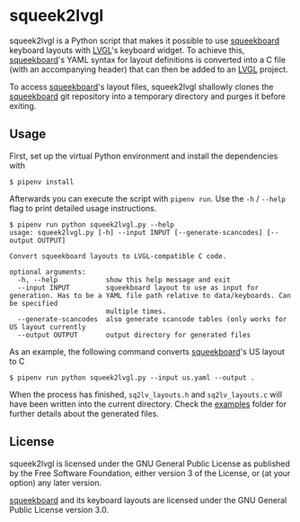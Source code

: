 # squeek2lvgl

squeek2lvgl is a Python script that makes it possible to use [squeekboard] keyboard layouts with [LVGL]'s keyboard widget. To achieve this, [squeekboard]'s YAML syntax for layout definitions is converted into a C file (with an accompanying header) that can then be added to an [LVGL] project.

To access [squeekboard]'s layout files, squeek2lvgl shallowly clones the [squeekboard] git repository into a temporary directory and purges it before exiting.

## Usage

First, set up the virtual Python environment and install the dependencies with

```
$ pipenv install
```

Afterwards you can execute the script with `pipenv run`. Use the `-h` / `--help` flag to print detailed usage instructions.

```
$ pipenv run python squeek2lvgl.py --help
usage: squeek2lvgl.py [-h] --input INPUT [--generate-scancodes] [--output OUTPUT]

Convert squeekboard layouts to LVGL-compatible C code.

optional arguments:
  -h, --help            show this help message and exit
  --input INPUT         squeekboard layout to use as input for generation. Has to be a YAML file path relative to data/keyboards. Can be specified
                        multiple times.
  --generate-scancodes  also generate scancode tables (only works for US layout currently
  --output OUTPUT       output directory for generated files
```

As an example, the following command converts [squeekboard]'s US layout to C

```
$ pipenv run python squeek2lvgl.py --input us.yaml --output .
```

When the process has finished, `sq2lv_layouts.h` and `sq2lv_layouts.c` will have been written into the current directory. Check the [examples] folder for further details about the generated files.

## License

squeek2lvgl is licensed under the GNU General Public License as published by the Free Software Foundation, either version 3 of the License, or (at your option) any later version.

[squeekboard] and its keyboard layouts are licensed under the GNU General Public License version 3.0.

[LVGL]: https://github.com/lvgl/lvgl
[squeekboard]: https://gitlab.gnome.org/World/Phosh/squeekboard
[examples]: ./examples
